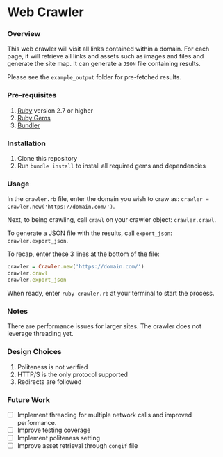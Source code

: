 # Web Crawler 
### Overview
This web crawler will visit all links contained within a domain. For each page, it will retrieve all links and assets such as images and files and generate the site map. It can generate a `JSON` file containing results. 

Please see the `example_output` folder for pre-fetched results. 

###  Pre-requisites 
1. [Ruby](https://www.ruby-lang.org/en/downloads/) version 2.7 or higher
2. [Ruby Gems](https://rubygems.org/pages/download)
3. [Bundler](https://bundler.io/)

### Installation
1. Clone this repository
2. Run `bundle install` to install all required gems and dependencies

### Usage
In the `crawler.rb` file, enter the domain you wish to craw as: `crawler = Crawler.new('https://domain.com/')`. 

Next, to being crawling, call `crawl` on your crawler object: `crawler.crawl`. 

To generate a JSON file with the results, call `export_json`: `crawler.export_json`.

To recap, enter these 3 lines at the bottom of the file: 
```ruby
crawler = Crawler.new('https://domain.com/')
crawler.crawl
crawler.export_json
```

When ready, enter `ruby crawler.rb` at your terminal to start the process. 

### Notes 
There are performance issues for larger sites. The crawler does not leverage threading yet. 

### Design Choices
1. Politeness is not verified
2. HTTP/S is the only protocol supported 
3. Redirects are followed

### Future Work
- [ ] Implement threading for multiple network calls and improved performance.
- [ ] Improve testing coverage
- [ ] Implement politeness setting 
- [ ] Improve asset retrieval through `congif` file
